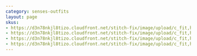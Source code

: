 ```yaml
---
category: senses-outfits
layout: page
skus:
- https://d3n78nkjl8tizo.cloudfront.net/stitch-fix/image/upload/c_fit,h_720,w_862/v1704877010/axwhwqvag4x9p10c92gs.jpg
- https://d3n78nkjl8tizo.cloudfront.net/stitch-fix/image/upload/c_fit,h_720,w_862/v1704877635/egfmc62uuil3tyt5ct49.jpg
- https://d3n78nkjl8tizo.cloudfront.net/stitch-fix/image/upload/c_fit,h_720,w_862/v1654733108/yhcy2rqbtve8jj2bi6h5.jpg
- https://d3n78nkjl8tizo.cloudfront.net/stitch-fix/image/upload/c_fit,h_720,w_862/v1700277269/pv3qfutkcvskftzjthqm.jpg
---
```



